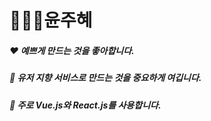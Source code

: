 # 👩🏻‍💻윤주혜
##### ❤️ 예쁘게 만드는 것을 좋아합니다.
##### 🧡 유저 지향 서비스로 만드는 것을 중요하게 여깁니다.
##### 💛 주로 Vue.js와 React.js를 사용합니다.


<!--[![Juice github stats](https://github-readme-stats.vercel.app/api?username=yoonjoohye)](https://yoonjoohye.xyz)-->

<!--![image](https://user-images.githubusercontent.com/26542929/90670351-07a97180-e28e-11ea-8d77-05332a666822.png)-->

<!--
**yoonjoohye/yoonjoohye** is a ✨ _special_ ✨ repository because its `README.md` (this file) appears on your GitHub profile.

Here are some ideas to get you started:

- 🔭 I’m currently working on ...
- 🌱 I’m currently learning ...
- 👯 I’m looking to collaborate on ...
- 🤔 I’m looking for help with ...
- 💬 Ask me about ...
- 📫 How to reach me: ...
- 😄 Pronouns: ...
- ⚡ Fun fact: ...
-->
